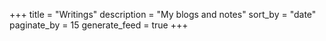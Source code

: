 +++
title = "Writings"
description = "My blogs and notes"
sort_by = "date"
paginate_by = 15
generate_feed = true
+++
